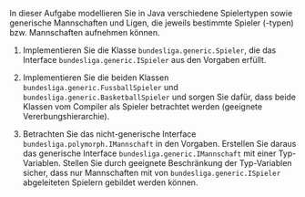 In dieser Aufgabe modellieren Sie in Java verschiedene Spielertypen sowie generische
Mannschaften und Ligen, die jeweils bestimmte Spieler (-typen) bzw. Mannschaften
aufnehmen können.

1.  Implementieren Sie die Klasse `bundesliga.generic.Spieler`, die das Interface
    `bundesliga.generic.ISpieler` aus den Vorgaben erfüllt.

2.  Implementieren Sie die beiden Klassen `bundesliga.generic.FussballSpieler` und
    `bundesliga.generic.BasketballSpieler` und sorgen Sie dafür, dass beide Klassen
    vom Compiler als Spieler betrachtet werden (geeignete Vererbungshierarchie).

3.  Betrachten Sie das nicht-generische Interface `bundesliga.polymorph.IMannschaft`
    in den Vorgaben. Erstellen Sie daraus das generische Interface `bundesliga.generic.IMannschaft`
    mit einer Typ-Variablen. Stellen Sie durch geeignete Beschränkung der Typ-Variablen
    sicher, dass nur Mannschaften mit von `bundesliga.generic.ISpieler` abgeleiteten
    Spielern gebildet werden können.
